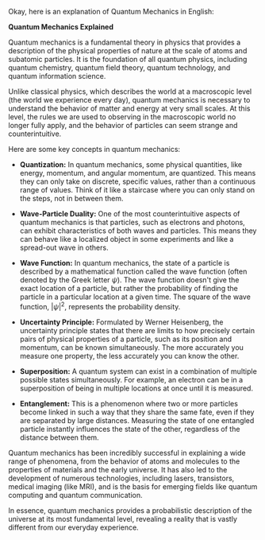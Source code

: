 Okay, here is an explanation of Quantum Mechanics in English:

**Quantum Mechanics Explained**

Quantum mechanics is a fundamental theory in physics that provides a description of the physical properties of nature at the scale of atoms and subatomic particles. It is the foundation of all quantum physics, including quantum chemistry, quantum field theory, quantum technology, and quantum information science.

Unlike classical physics, which describes the world at a macroscopic level (the world we experience every day), quantum mechanics is necessary to understand the behavior of matter and energy at very small scales. At this level, the rules we are used to observing in the macroscopic world no longer fully apply, and the behavior of particles can seem strange and counterintuitive.

Here are some key concepts in quantum mechanics:

* **Quantization:** In quantum mechanics, some physical quantities, like energy, momentum, and angular momentum, are quantized. This means they can only take on discrete, specific values, rather than a continuous range of values. Think of it like a staircase where you can only stand on the steps, not in between them.

* **Wave-Particle Duality:** One of the most counterintuitive aspects of quantum mechanics is that particles, such as electrons and photons, can exhibit characteristics of both waves and particles. This means they can behave like a localized object in some experiments and like a spread-out wave in others.

* **Wave Function:** In quantum mechanics, the state of a particle is described by a mathematical function called the wave function (often denoted by the Greek letter $\psi$). The wave function doesn't give the exact location of a particle, but rather the probability of finding the particle in a particular location at a given time. The square of the wave function, $|\psi|^2$, represents the probability density.

* **Uncertainty Principle:** Formulated by Werner Heisenberg, the uncertainty principle states that there are limits to how precisely certain pairs of physical properties of a particle, such as its position and momentum, can be known simultaneously. The more accurately you measure one property, the less accurately you can know the other.

* **Superposition:** A quantum system can exist in a combination of multiple possible states simultaneously. For example, an electron can be in a superposition of being in multiple locations at once until it is measured.

* **Entanglement:** This is a phenomenon where two or more particles become linked in such a way that they share the same fate, even if they are separated by large distances. Measuring the state of one entangled particle instantly influences the state of the other, regardless of the distance between them.

Quantum mechanics has been incredibly successful in explaining a wide range of phenomena, from the behavior of atoms and molecules to the properties of materials and the early universe. It has also led to the development of numerous technologies, including lasers, transistors, medical imaging (like MRI), and is the basis for emerging fields like quantum computing and quantum communication.

In essence, quantum mechanics provides a probabilistic description of the universe at its most fundamental level, revealing a reality that is vastly different from our everyday experience.
